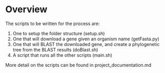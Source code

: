 # Overview

The scripts to be written for the process are:

1. One to setup the folder structure (setup.sh)
2. One that will download a gene given an organism name (getFasta.py)
3. One that will BLAST the downloaded gene, and create a phylogenetic tree from the BLAST results (doBlast.sh)
5. A script that runs all the other scripts (main.sh)

More detail on the scripts can be found in project_documentation.md